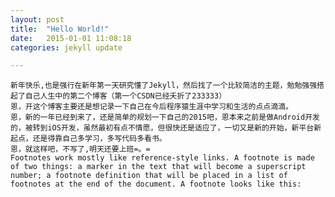 ```yaml
---
layout: post
title:  "Hello World!"
date:   2015-01-01 11:08:18
categories: jekyll update

---
```

    新年快乐,也是强行在新年第一天研究懂了Jekyll，然后找了一个比较简洁的主题，勉勉强强搭起了自己人生中的第二个博客（第一个CSDN已经夭折了233333）
    恩，开这个博客主要还是想记录一下自己在今后程序猿生涯中学习和生活的点点滴滴。
    恩，新的一年已经到来了，还是简单的规划一下自己的2015吧，恩本来之前是做Android开发的，被转到iOS开发，虽然最初有点不情愿，但很快还是适应了，一切又是新的开始，新平台新起点，还是得靠自己多学习，多写代码多看书。
    恩，就这样吧，不写了,明天还要上班=。=
    Footnotes work mostly like reference-style links. A footnote is made of two things: a marker in the text that will become a superscript number; a footnote definition that will be placed in a list of footnotes at the end of the document. A footnote looks like this:
